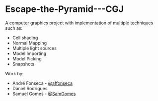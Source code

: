 # Escape-the-Pyramid---CGJ
A computer graphics project with implementation of multiple techniques such as:
  - Cell shading
  - Normal Mapping
  - Multiple light sources
  - Model Importing
  - Model Picking
  - Snapshots

Work by:
  - André Fonseca - [@affonseca](https://github.com/affonseca)
  - Daniel Rodrigues
  - Samuel Gomes - [@SamGomes](https://github.com/SamGomes)
